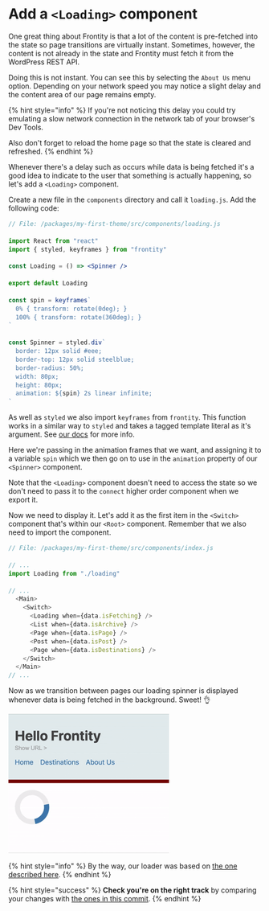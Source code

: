 # Add a `<Loading>` component

One great thing about Frontity is that a lot of the content is pre-fetched into the state so page transitions are virtually instant. Sometimes, however, the content is not already in the state and Frontity must fetch it from the WordPress REST API.

Doing this is not instant. You can see this by selecting the `About Us` menu option. Depending on your network speed you may notice a slight delay and the content area of our page remains empty.

{% hint style="info" %}
If you're not noticing this delay you could try emulating a slow network connection in the network tab of your browser's Dev Tools.

Also don't forget to reload the home page so that the state is cleared and refreshed.
{% endhint %}

Whenever there's a delay such as occurs while data is being fetched it's a good idea to indicate to the user that something is actually happening, so let's add a `<Loading>` component.

Create a new file in the `components` directory and call it `loading.js`. Add the following code:

```jsx
// File: /packages/my-first-theme/src/components/loading.js

import React from "react"
import { styled, keyframes } from "frontity"

const Loading = () => <Spinner />

export default Loading

const spin = keyframes`
  0% { transform: rotate(0deg); }
  100% { transform: rotate(360deg); }
`

const Spinner = styled.div`
  border: 12px solid #eee;
  border-top: 12px solid steelblue;
  border-radius: 50%;
  width: 80px;
  height: 80px;
  animation: ${spin} 2s linear infinite;
`
```

As well as `styled` we also import `keyframes` from `frontity`. This function works in a similar way to `styled` and takes a tagged template literal as it's argument. See [our docs](https://docs.frontity.org/api-reference-1/frontity#keyframes) for more info.

Here we're passing in the animation frames that we want, and assigning it to a variable `spin` which we then go on to use in the `animation` property of our `<Spinner>` component.

Note that the `<Loading>` component doesn't need to access the state so we don't need to pass it to the `connect` higher order component when we export it.

Now we need to display it. Let's add it as the first item in the `<Switch>` component that's within our `<Root>` component. Remember that we also need to import the component.

```js
// File: /packages/my-first-theme/src/components/index.js

// ...
import Loading from "./loading"

// ...
  <Main>
    <Switch>
      <Loading when={data.isFetching} />
      <List when={data.isArchive} />
      <Page when={data.isPage} />
      <Post when={data.isPost} />
      <Page when={data.isDestinations} />
    </Switch>
  </Main>
// ...
```

Now as we transition between pages our loading spinner is displayed whenever data is being fetched in the background. Sweet! 👌

<p>
  <img alt="Frontity in the browser" src="../assets/loader.gif">
</p>

{% hint style="info" %}
By the way, our loader was based on [the one described here](https://www.w3schools.com/howto/howto_css_loader.asp).
{% endhint %}

{% hint style="success" %}
**Check you're on the right track** by comparing your changes with [the ones in this commit](https://github.com/frontity-demos/tutorial-hello-frontity/commit/dd7463b3b3d79c23cba7a1763d5fb23af64936fd).
{% endhint %}
